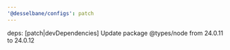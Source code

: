 ```yaml
---
'@desselbane/configs': patch
---
```


deps: [patch|devDependencies] Update package @types/node from 24.0.11 to 24.0.12
